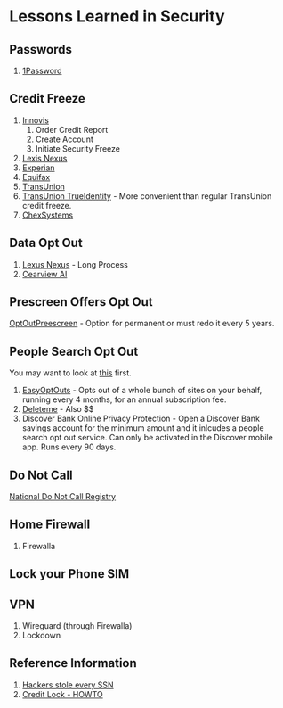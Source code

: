 # Lessons Learned in Security

## Passwords ##

1. [1Password](https://1password.com/pricing)

## Credit Freeze

1. [Innovis](https://www.innovis.com/personal/securityFreeze)
      1. Order Credit Report
      2. Create Account
      3. Initiate Security Freeze
1. [Lexis Nexus](https://consumer.risk.lexisnexis.com/freeze)
1. [Experian](https://www.experian.com/freeze/center.html)
1. [Equifax](https://my.equifax.com/membercenter/#/freeze)
1. [TransUnion](https://www.transunion.com/credit-freeze/place-credit-freeze)
1. [TransUnion TrueIdentity](https://membership.trueidentity.com/tucm/dashboard.page) - More convenient than regular TransUnion credit freeze.
1. [ChexSystems](https://www.chexsystems.com/security-freeze/information)

## Data Opt Out

1. [Lexus Nexus](https://optout.lexisnexis.com/) - Long Process
1. [Cearview AI](https://privacyportal.onetrust.com/webform/1fdd17ee-bd10-4813-a254-de7d5c09360a/2a09e1a7-f09f-4e0c-91a2-5818abe414d5)

## Prescreen Offers Opt Out

[OptOutPreescreen](https://www.optoutprescreen.com) - Option for permanent or must redo it every 5 years.

## People Search Opt Out

You may want to look at [this](https://arstechnica.com/gadgets/2024/08/its-not-worth-paying-to-be-removed-from-people-finder-sites-study-says/) first.

1. [EasyOptOuts](https://easyoptouts.com) - Opts out of a whole bunch of sites on your behalf, running every 4 months, for an annual subscription fee.
1. [Deleteme](https://joindeleteme.com/) - Also $$
1. Discover Bank Online Privacy Protection - Open a Discover Bank savings account for the minimum amount and it inlcudes a people search opt out service. Can only be activated in the Discover mobile app. Runs every 90 days. 

## Do Not Call

[National Do Not Call Registry](https://www.donotcall.gov)

## Home Firewall

1. Firewalla

## Lock your Phone SIM



## VPN

1. Wireguard (through Firewalla)
1. Lockdown

## Reference Information

1. [Hackers stole every SSN](https://www.latimes.com/business/story/2024-08-13/hacker-claims-theft-of-every-american-social-security-number)
2. [Credit Lock - HOWTO](https://pirg.org/edfund/resources/identity-theft-is-soaring-reduce-your-risk-dramatically-by-simply-freezing-your-credit-files/)
